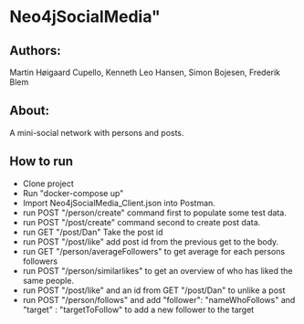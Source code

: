 # Neo4jSocialMedia"

## Authors:

Martin Høigaard Cupello,
Kenneth Leo Hansen,
Simon Bojesen,
Frederik Blem

## About:

A mini-social network with persons and posts.

## How to run
* Clone project
* Run "docker-compose up"
* Import Neo4jSocialMedia_Client.json into Postman.
* run POST "/person/create" command first to populate some test data.
* run POST "/post/create" command second to create post data.
* run GET "/post/Dan" Take the post id
* run POST "/post/like" add post id from the previous get to the body.
* run GET "/person/averageFollowers" to get average for each persons followers
* run POST "/person/similarlikes" to get an overview of who has liked the same people.
* run POST "/post/like" and an id from GET "/post/Dan" to unlike a post
* run POST "/person/follows" and add "follower": "nameWhoFollows" and "target" : "targetToFollow" to add a new follower to the target

